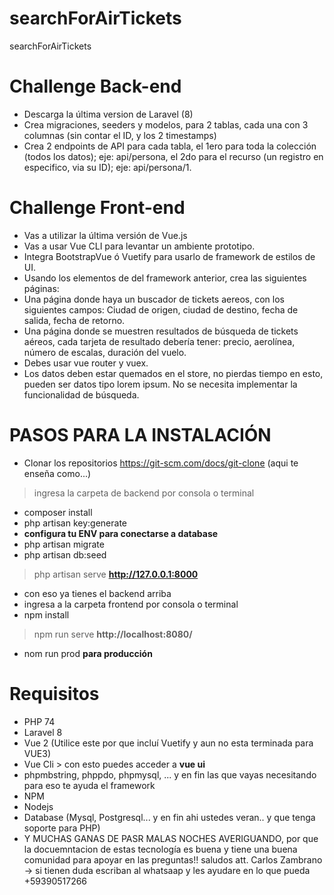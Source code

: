 # searchForAirTickets
searchForAirTickets

# Challenge Back-end
- Descarga la última version de Laravel (8)
- Crea migraciones, seeders y modelos, para 2 tablas, cada una con 3 columnas (sin contar el ID, y los 2 timestamps)
- Crea 2 endpoints de API para cada tabla, el 1ero para toda la colección (todos los datos); eje: api/persona, el 2do para el recurso (un registro en especifico, via su ID); eje: api/persona/1.

# Challenge Front-end
- Vas a utilizar la última versión de Vue.js
- Vas a usar Vue CLI para levantar un ambiente prototipo.
- Integra BootstrapVue ó Vuetify para usarlo de framework de estilos de UI.
- Usando los elementos de del framework anterior, crea las siguientes páginas:
- Una página donde haya un buscador de tickets aereos, con los siguientes campos: Ciudad de origen, ciudad de destino, fecha de salida, fecha de retorno.
- Una página donde se muestren resultados de búsqueda de tickets aéreos, cada tarjeta de resultado debería tener: precio, aerolínea, número de escalas, duración del vuelo.
- Debes usar vue router y vuex.
- Los datos deben estar quemados en el store, no pierdas tiempo en esto, pueden ser datos tipo lorem ipsum. No se necesita implementar la funcionalidad de búsqueda.


# PASOS PARA LA INSTALACIÓN 
- Clonar los repositorios https://git-scm.com/docs/git-clone (aqui te enseña como...)
> ingresa la carpeta de backend por consola o terminal
- composer install 
- php artisan key:generate
- **configura tu ENV para conectarse a database**
- php artisan migrate
- php artisan db:seed
> php artisan serve **http://127.0.0.1:8000**
- con eso ya tienes el backend arriba
- ingresa a la carpeta frontend por consola o terminal
- npm install
> npm run serve **http://localhost:8080/**
- nom run prod **para producción**

# Requisitos
- PHP 74
- Laravel 8
- Vue 2 (Utilice este por que incluí Vuetify y aun no esta terminada para VUE3)
- Vue Cli > con esto puedes acceder a **vue ui**
- phpmbstring, phppdo, phpmysql, ... y en fin las que vayas necesitando para eso te ayuda el framework 
- NPM
- Nodejs
- Database (Mysql, Postgresql... y en fin ahi ustedes veran.. y que tenga soporte para PHP)
- Y MUCHAS GANAS DE PASR MALAS NOCHES AVERIGUANDO, por que la docuemntacion de estas tecnología es buena y tiene una buena comunidad para apoyar en las preguntas!!
saludos att. Carlos Zambrano -> si tienen duda escriban al whatsaap y les ayudare en lo que pueda +59390517266
